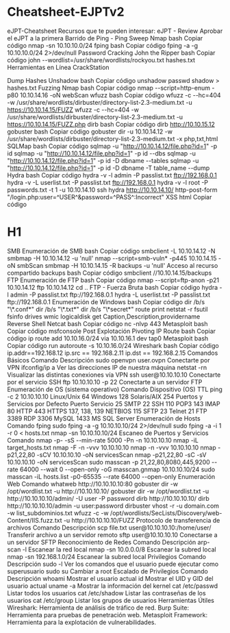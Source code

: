 # Cheatsheet-EJPTv2
eJPT-Cheatsheet
Recursos que te pueden interesar:
eJPT - Review
Aprobar el eJPT a la primera
Barrido de Ping - Ping Sweep
Nmap
bash
Copiar código
nmap -sn 10.10.10.0/24
fping
bash
Copiar código
fping -a -g 10.10.10.0/24 2>/dev/null
Password Cracking
John the Ripper
bash
Copiar código
john --wordlist=/usr/share/wordlists/rockyou.txt hashes.txt
Herramientas en Línea
CrackStation

Dump Hashes
Unshadow
bash
Copiar código
unshadow passwd shadow > hashes.txt
Fuzzing
Nmap
bash
Copiar código
nmap --script=http-enum -p80 10.10.14.16 -oN webScan
wfuzz
bash
Copiar código
wfuzz -c --hc=404 -w /usr/share/wordlists/dirbuster/directory-list-2.3-medium.txt -u https://10.10.14.15/FUZZ
wfuzz -c --hc=404 -w /usr/share/wordlists/dirbuster/directory-list-2.3-medium.txt -u https://10.10.14.15/FUZZ.php
dirb
bash
Copiar código
dirb http://10.10.15.12
gobuster
bash
Copiar código
gobuster dir -u 10.10.14.12 -w /usr/share/wordlists/dirbuster/directory-list-2.3-medium.txt -x php,txt,html
SQLMap
bash
Copiar código
sqlmap -u "http://10.10.14.12/file.php?id=1" -p id
sqlmap -u "http://10.10.14.12/file.php?id=1" -p id --dbs
sqlmap -u "http://10.10.14.12/file.php?id=1" -p id -D dbname --tables
sqlmap -u "http://10.10.14.12/file.php?id=1" -p id -D dbname -T table_name --dump
Hydra
bash
Copiar código
hydra -v -l admin -P passlist.txt ftp://192.168.0.1
hydra -v -L userlist.txt -P passlist.txt ftp://192.168.0.1
hydra -v -l root -P passwords.txt -t 1 -u 10.10.14.10 ssh
hydra http://10.10.14.10/ http-post-form "/login.php:user=^USER^&password=^PASS^:Incorrect"
XSS
html
Copiar código
<script>alert('xss')</script>
<h1>H1</h1>
SMB
Enumeración de SMB
bash
Copiar código
smbclient -L 10.10.14.12 -N
smbmap -H 10.10.14.12 -u 'null'
nmap --script=smb-vuln* -p445 10.10.14.15 -oN smbScan
smbmap -H 10.10.14.15 -R backups -u 'null'
Acceso al recurso compartido backups
bash
Copiar código
smbclient //10.10.14.15/backups
FTP
Enumeración de FTP
bash
Copiar código
nmap --script=ftp-anon -p21 10.10.14.12
ftp 10.10.14.12
cd ..
FTP - Fuerza Bruta
bash
Copiar código
hydra -l admin -P passlist.txt ftp://192.168.0.1
hydra -L userlist.txt -P passlist.txt ftp://192.168.0.1
Enumeración de Windows
bash
Copiar código
dir /b/s "\*.conf*"
dir /b/s "\*.txt*"
dir /b/s "\*secret*"
route print
netstat -r
fsutil fsinfo drives
wmic logicaldisk get Caption,Description,providername
Reverse Shell
Netcat
bash
Copiar código
nc -nlvp 443
Metasploit
bash
Copiar código
msfconsole
Post Explotación
Pivoting
IP Route
bash
Copiar código
ip route add 10.10.16.0/24 via 10.10.16.1 dev tap0
Metasploit
bash
Copiar código
run autoroute -s 10.10.16.0/24
Wireshark
bash
Copiar código
ip.addr==192.168.12
ip.src == 192.168.2.11
ip.dst == 192.168.2.15
Comandos Básicos
Comando	Descripción
sudo openvpn user.ovpn	Conectarte por VPN
ifconfig/ip a	Ver las direcciones IP de nuestra máquina
netstat -rn	Visualizar las distintas conexiones vía VPN
ssh user@10.10.10.10	Conectarte por el servicio SSH
ftp 10.10.10.10 -p 22	Conectarte a un servidor FTP
Enumeración de OS (sistema operativo)
Comando	Dispositivo (OS)	TTL
ping -c 2 10.10.10.10	Linux/Unix	64
Windows	128
Solaris/AIX	254
Puertos y Servicios por Defecto
Puerto	Servicio
25	SMTP
22	SSH
110	POP3
143	IMAP
80	HTTP
443	HTTPS
137, 138, 139	NETBIOS
115	SFTP
23	Telnet
21	FTP
3389	RDP
3306	MySQL
1433	MS SQL Server
Enumeración de Hosts
Comando
fping
sudo fping -a -g 10.10.10.10/24 2>/dev/null
sudo fping -a -i 1 -r 0 < hosts.txt
nmap -sn 10.10.10.10/24
Escaneo de Puertos y Servicios
Comando
nmap -p- -sS --min-rate 5000 -Pn -n 10.10.10.10
nmap -iL target_hosts.txt
nmap -F -n -vvv 10.10.10.10
nmap -n -vvv 10.10.10.10
nmap -p21,22,80 -sCV 10.10.10.10 -oN servicesScan
nmap -p21,22,80 -sC -sV 10.10.10.10 -oN servicesScan
sudo masscan -p 21,22,80,8080,445,9200 --rate 64000 --wait 0 --open-only -oG masscan.gnmap 10.10.10.10/24
sudo masscan -iL hosts.list -p0-65535 --rate 64000 --open-only
Enumeración Web
Comando
whatweb http://10.10.10.10:80
gobuster dir -w /opt/wordlist.txt -u http://10.10.10.10/
gobuster dir -w /opt/wordlist.txt -u http://10.10.10.10/admin/ -U user -P password
dirb http://10.10.10.10/
dirb http://10.10.10.10/admin -u user:password
dirbuster vhost -r -u domain.com -w list_subdominios.txt
wfuzz -c -w /opt/wordlists/SecLists/Discovery/web-Content/IIS.fuzz.txt -u http://10.10.10.10/FUZZ
Protocolo de transferencia de archivos
Comando	Descripción
scp file.txt user@10.10.10.10:/home/user/	Transferir archivo a un servidor remoto
sftp user@10.10.10.10	Conectarse a un servidor SFTP
Reconocimiento de Redes
Comando	Descripción
arp-scan -l	Escanear la red local
nmap -sn 10.0.0.0/8	Escanear la subred local
nmap -sn 192.168.1.0/24	Escanear la subred local
Privilegios
Comando	Descripción
sudo -l	Ver los comandos que el usuario puede ejecutar como superusuario
sudo su	Cambiar a root
Escalado de Privilegios
Comando	Descripción
whoami	Mostrar el usuario actual
id	Mostrar el UID y GID del usuario actual
uname -a	Mostrar la información del kernel
cat /etc/passwd	Listar todos los usuarios
cat /etc/shadow	Listar las contraseñas de los usuarios
cat /etc/group	Listar los grupos de usuarios
Herramientas Útiles
Wireshark: Herramienta de análisis de tráfico de red.
Burp Suite: Herramienta para pruebas de penetración web.
Metasploit Framework: Herramienta para la explotación de vulnerabilidades.
